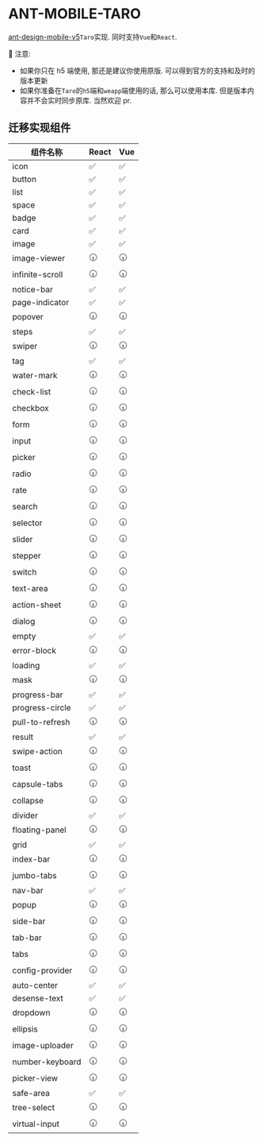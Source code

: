 # ANT-MOBILE-TARO

[ant-design-mobile-v5](https://github.com/ant-design/ant-design-mobile)`Taro`实现. 同时支持`Vue`和`React`.

📢 注意:

- 如果你只在 h5 端使用, 那还是建议你使用原版. 可以得到官方的支持和及时的版本更新
- 如果你准备在`Taro`的`h5`端和`weapp`端使用的话, 那么可以使用本库. 但是版本内容并不会实时同步原库. 当然欢迎 pr.

## 迁移实现组件

| 组件名称        | React | Vue |
| --------------- | ----- | --- |
| icon            | ✅    | ✅  |
| button          | ✅    | ✅  |
| list            | ✅    | ✅  |
| space           | ✅    | ✅  |
| badge           | ✅    | ✅  |
| card            | ✅    | ✅  |
| image           | ✅    | ✅  |
| image-viewer    | 🕡    | 🕡  |
| infinite-scroll | 🕡    | 🕡  |
| notice-bar      | ✅    | ✅  |
| page-indicator  | ✅    | ✅  |
| popover         | 🕡    | 🕡  |
| steps           | ✅    | ✅  |
| swiper          | 🕡    | 🕡  |
| tag             | ✅    | ✅  |
| water-mark      | 🕡    | 🕡  |
| check-list      | 🕡    | 🕡  |
| checkbox        | 🕡    | 🕡  |
| form            | 🕡    | 🕡  |
| input           | 🕡    | 🕡  |
| picker          | 🕡    | 🕡  |
| radio           | 🕡    | 🕡  |
| rate            | 🕡    | 🕡  |
| search          | 🕡    | 🕡  |
| selector        | 🕡    | 🕡  |
| slider          | 🕡    | 🕡  |
| stepper         | 🕡    | 🕡  |
| switch          | 🕡    | 🕡  |
| text-area       | 🕡    | 🕡  |
| action-sheet    | 🕡    | 🕡  |
| dialog          | 🕡    | 🕡  |
| empty           | ✅    | ✅  |
| error-block     | 🕡    | 🕡  |
| loading         | ✅    | ✅  |
| mask            | 🕡    | 🕡  |
| progress-bar    | ✅    | ✅  |
| progress-circle | ✅    | ✅  |
| pull-to-refresh | 🕡    | 🕡  |
| result          | ✅    | ✅  |
| swipe-action    | 🕡    | 🕡  |
| toast           | 🕡    | 🕡  |
| capsule-tabs    | 🕡    | 🕡  |
| collapse        | 🕡    | 🕡  |
| divider         | ✅    | ✅  |
| floating-panel  | 🕡    | 🕡  |
| grid            | ✅    | ✅  |
| index-bar       | 🕡    | 🕡  |
| jumbo-tabs      | 🕡    | 🕡  |
| nav-bar         | ✅    | ✅  |
| popup           | 🕡    | 🕡  |
| side-bar        | 🕡    | 🕡  |
| tab-bar         | 🕡    | 🕡  |
| tabs            | 🕡    | 🕡  |
| config-provider | 🕡    | 🕡  |
| auto-center     | ✅    | ✅  |
| desense-text    | ✅    | ✅  |
| dropdown        | 🕡    | 🕡  |
| ellipsis        | 🕡    | 🕡  |
| image-uploader  | 🕡    | 🕡  |
| number-keyboard | 🕡    | 🕡  |
| picker-view     | 🕡    | 🕡  |
| safe-area       | ✅    | ✅  |
| tree-select     | 🕡    | 🕡  |
| virtual-input   | 🕡    | 🕡  |
